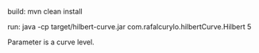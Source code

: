 build:
  mvn clean install

run:
  java -cp target/hilbert-curve.jar com.rafalcurylo.hilbertCurve.Hilbert 5

Parameter is a curve level.
